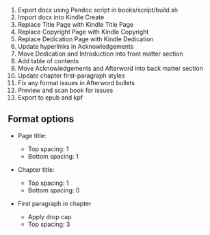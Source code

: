 
1. Export docx using Pandoc script in books/script/build.sh
2. Import docx into Kindle Create
3. Replace Title Page with Kindle Title Page
4. Replace Copyright Page with Kindle Copyright
5. Replace Dedication Page with Kindle Dedication
6. Update hyperlinks in Acknowledgements
7. Move Dedication and Introduction into front matter section
6. Add table of contents
8. Move Acknowledgements and Afterword into back matter section
9. Update chapter first-paragraph styles
10. Fix any format issues in Afterword bullets
11. Preview and scan book for issues
12. Export to epub and kpf

## Format options

 - Page title:
    - Top spacing: 1
    - Bottom spacing: 1

- Chapter title:
    - Top spacing: 1
    - Bottom spacing: 0

- First paragraph in chapter
    - Apply drop cap
    - Top spacing: 3
